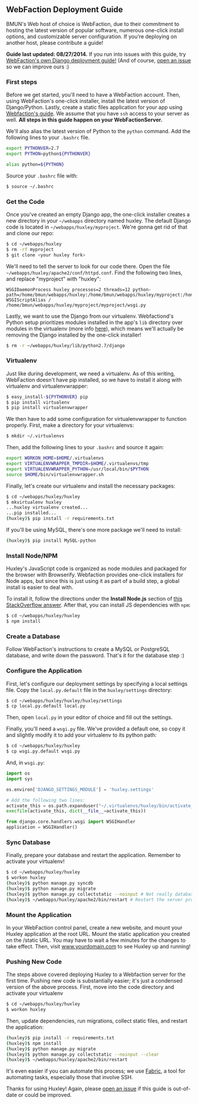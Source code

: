 ## WebFaction Deployment Guide
BMUN's Web host of choice is WebFaction, due to their commitment to hosting the latest version of popular software, numerous one-click install options, and customizable server configuration. If you're deploying on another host, please contribute a guide!

**Guide last updated: 08/27/2014.** If you run into issues with this guide, try [WebFaction's own Django deployment guide!](http://docs.webfaction.com/software/django/getting-started.html) (And of course, [open an issue](https://github.com/bmun/huxley/issues) so we can improve ours :)

### First steps
Before we get started, you'll need to have a WebFaction account. Then, using WebFaction's one-click installer, install the latest version of Django/Python. Lastly, create a static files application for your app using [Webfaction's guide](http://docs.webfaction.com/software/django/getting-started.html#create-a-website-with-django-and-static-media-applications). We assume that you have `ssh` access to your server as well. **All steps in this guide happen on your WebFactionServer.**

We'll also alias the latest version of Python to the `python` command. Add the following lines to your `.bashrc` file.

```sh
export PYTHONVER=2.7
export PYTHON=python${PYTHONVER}

alias python=${PYTHON}
```

Source your `.bashrc` file with:

```sh
$ source ~/.bashrc
```

### Get the Code
Once you've created an empty Django app, the one-click installer creates a new directory in your `~/webapps` directory named huxley. The default Django code is located in `~/webapps/huxley/myproject`. We're gonna get rid of that and clone our repo:

```sh
$ cd ~/webapps/huxley
$ rm -rf myproject
$ git clone <your huxley fork>
```

We'll need to tell the server to look for our code there. Open the file `~/webapps/huxley/apache2/conf/httpd.conf`. Find the following two lines, and replace "myproject" with "huxley":

```
WSGIDaemonProcess huxley processes=2 threads=12 python-path=/home/bmun/webapps/huxley:/home/bmun/webapps/huxley/myproject:/home/bmun/webapps/huxley/lib/python2.7
WSGIScriptAlias / /home/bmun/webapps/huxley/myproject/myproject/wsgi.py
```

Lastly, we want to use the Django from our virtualenv. Webfactiond's Python setup prioritizes modules installed in the app's `lib` directory over modules in the virtualenv (more info [here](http://docs.webfaction.com/software/python.html#python-search-path)), which means we'll actually be removing the Django installed by the one-click installer!

```sh
$ rm -r ~/webapps/huxley/lib/python2.7/django
```

### Virtualenv
Just like during development, we need a virtualenv. As of this writing, WebFaction doesn't have pip installed, so we have to install it along with virtualenv and virtualenvwrapper:

```sh
$ easy_install-${PYTHONVER} pip
$ pip install virtualenv
$ pip install virtualenvwrapper
```

We then have to add some configuration for virtualenvwrapper to function properly. First, make a directory for your virtualenvs:

```sh
$ mkdir ~/.virtualenvs
```

Then, add the following lines to your `.bashrc` and source it again:

```sh
export WORKON_HOME=$HOME/.virtualenvs
export VIRTUALENVWRAPPER_TMPDIR=$HOME/.virtualenvs/tmp
export VIRTUALENVWRAPPER_PYTHON=/usr/local/bin/$PYTHON
source $HOME/bin/virtualenvwrapper.sh
```

Finally, let's create our virtualenv and install the necessary packages:

```sh
$ cd ~/webapps/huxley/huxley
$ mkvirtualenv huxley
...huxley virtualenv created...
...pip installed...
(huxley)$ pip install -r requirements.txt
```

If you'll be using MySQL, there's one more package we'll need to install:

```sh
(huxley)$ pip install MySQL-python
```

### Install Node/NPM
Huxley's JavaScript code is organized as node modules and packaged for the browser with Browserify. Webfaction provides one-click installers for Node apps, but since this is just using it as part of a build step, a global install is easier to deal with.

To install it, follow the directions under the **Install Node.js** section of [this StackOverflow answer](http://stackoverflow.com/a/18687851). After that, you can install JS dependencies with `npm`:

```sh
$ cd ~/webapps/huxley/huxley
$ npm install
```

### Create a Database
Follow WebFaction's instructions to create a MySQL or PostgreSQL database, and write down the password. That's it for the database step :)

### Configure the Application

First, let's configure our deployment settings by specifying a local settings file. Copy the `local.py.default` file in the `huxley/settings` directory:

```sh
$ cd ~/webapps/huxley/huxley/huxley/settings
$ cp local.py.default local.py
```

Then, open `local.py` in your editor of choice and fill out the settings.

Finally, you'll need a `wsgi.py` file. We've provided a default one, so copy it and slightly modify it to add your virtualenv to its python path:

```sh
$ cd ~/webapps/huxley/huxley
$ cp wsgi.py.default wsgi.py
```

And, in `wsgi.py`:

```python
import os
import sys

os.environ['DJANGO_SETTINGS_MODULE'] = 'huxley.settings'

# Add the following two lines:
activate_this = os.path.expanduser("~/.virtualenvs/huxley/bin/activate_this.py")
execfile(activate_this, dict(__file__=activate_this))

from django.core.handlers.wsgi import WSGIHandler
application = WSGIHandler()
```

### Sync Database
Finally, prepare your database and restart the application. Remember to activate your virtualenv!

```sh
$ cd ~/webapps/huxley/huxley
$ workon huxley
(huxley)$ python manage.py syncdb
(huxley)$ python manage.py migrate
(huxley)$ python manage.py collectstatic --noinput # Not really database-related, but whatever.
(huxley)$ ~/webapps/huxley/apache2/bin/restart # Restart the server process
```

### Mount the Application
In your WebFaction control panel, create a new website, and mount your Huxley application at the root URL. Mount the static application you created on the /static URL. You may have to wait a few minutes for the changes to take effect. Then, visit www.yourdomain.com to see Huxley up and running!

### Pushing New Code
The steps above covered deploying Huxley to a Webfaction server for the first time. Pushing new code is substantially easier; it's just a condensed version of the above process. First, move into the code directory and activate your virtualenv

```sh
$ cd ~/webapps/huxley/huxley
$ workon huxley
```

Then, update dependencies, run migrations, collect static files, and restart the application:

```sh
(huxley)$ pip install -r requirements.txt
(huxley)$ npm install
(huxley)$ python manage.py migrate
(huxley)$ python manage.py collectstatic --noinput --clear
(huxley)$ ~/webapps/huxley/apache2/bin/restart
```

It's even easier if you can automate this process; we use [Fabric](http://www.fabfile.org/), a tool for automating tasks, especially those that involve SSH.

Thanks for using Huxley! Again, please [open an issue](https://github.com/bmun/huxley/issues) if this guide is out-of-date or could be improved.
